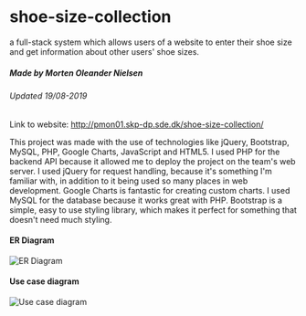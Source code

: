 # shoe-size-collection
a full-stack system which allows users of a website to enter their shoe size and get information about other users' shoe sizes.

##### Made by Morten Oleander Nielsen

###### Updated 19/08-2019

Link to website: http://pmon01.skp-dp.sde.dk/shoe-size-collection/

This project was made with the use of technologies like jQuery, Bootstrap, MySQL, PHP, Google Charts, JavaScript and HTML5. I used PHP for the backend API because it allowed me to deploy the project on the team's web server. I used jQuery for request handling, because it's something I'm familiar with, in addition to it being used so many places in web development. Google Charts is fantastic for creating custom charts. I used MySQL for the database because it works great with PHP. Bootstrap is a simple, easy to use styling library, which makes it perfect for something that doesn't need much styling. 

#### ER Diagram
![ER Diagram](https://i.imgur.com/LaiINZy.png)

#### Use case diagram
![Use case diagram](https://i.imgur.com/WevhjMU.png)